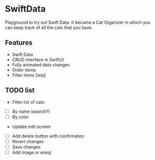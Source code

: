 # SwiftData

Playground to try out Swift Data. It became a Cat Organizer in which you can keep track of all the cats that you have.

## Features

- Swift Data
- CRUD interface in SwiftUI
- Fully animated data changes
- Order items
- Filter items [wip]

## TODO list

- Filter list of cats
 - [ ] By name (search?)
 - [ ] By color
 
- Update edit screen
 - [ ] Add delete button with confirmation
 - [ ] Revert changes
 - [ ] Save changes
 - [ ] Add image or emoji
